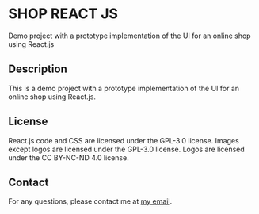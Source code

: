 # SHOP REACT JS
Demo project with a prototype implementation of the UI for an online shop using React.js

## Description
This is a demo project with a prototype implementation of the UI for an online shop using React.js.

## License
React.js code and CSS are licensed under the GPL-3.0 license. Images except logos are licensed under the GPL-3.0 license.
Logos are licensed under the CC BY-NC-ND 4.0 license.

## Contact
For any questions, please contact me at [my email](mailto:michael.paulau@gmail.com).
```
